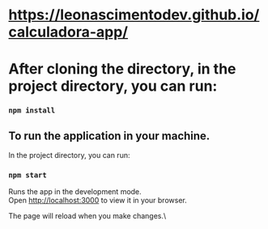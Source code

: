 # https://leonascimentodev.github.io/calculadora-app/

# After cloning the directory, in the project directory, you can run:

### `npm install`

## To run the application in your machine.

In the project directory, you can run:

### `npm start`

Runs the app in the development mode.\
Open [http://localhost:3000](http://localhost:3000) to view it in your browser.

The page will reload when you make changes.\

